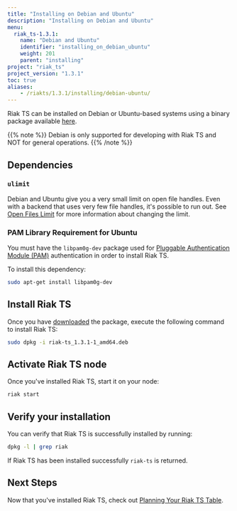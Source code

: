 ```yaml
---
title: "Installing on Debian and Ubuntu"
description: "Installing on Debian and Ubuntu"
menu:
  riak_ts-1.3.1:
    name: "Debian and Ubuntu"
    identifier: "installing_on_debian_ubuntu"
    weight: 201
    parent: "installing"
project: "riak_ts"
project_version: "1.3.1"
toc: true
aliases:
    - /riakts/1.3.1/installing/debian-ubuntu/
---
```


[download]: ../../downloads/
[openfileslimit]: /riak/kv/2.1.4/using/performance/open-files-limit
[planning]: ../../using/planning
[security basics]: /riak/kv/2.1.4/using/security/basics


Riak TS can be installed on Debian or Ubuntu-based systems using a binary
package available [here][download].

{{% note %}}
Debian is only supported for developing with Riak TS and NOT for general operations.
{{% /note %}}


## Dependencies

### `ulimit`

Debian and Ubuntu give you a very small limit on open file handles. Even with a
backend that uses very few file handles, it's possible to run out. See
[Open Files Limit][openfileslimit] for more information about changing the limit.


### PAM Library Requirement for Ubuntu

You must have the `libpam0g-dev` package used for [Pluggable Authentication Module (PAM)][security basics] authentication in order to install Riak TS.

To install this dependency:

```bash
sudo apt-get install libpam0g-dev
```


## Install Riak TS

Once you have [downloaded][download] the package, execute the following command to install Riak TS:

```bash
sudo dpkg -i riak-ts_1.3.1-1_amd64.deb
```


## Activate Riak TS node

Once you've installed Riak TS, start it on your node:

```bash
riak start
```


## Verify your installation

You can verify that Riak TS is successfully installed by running: 

```bash
dpkg -l | grep riak
```

If Riak TS has been installed successfully `riak-ts` is returned.


## Next Steps

Now that you've installed Riak TS, check out [Planning Your Riak TS Table][planning].